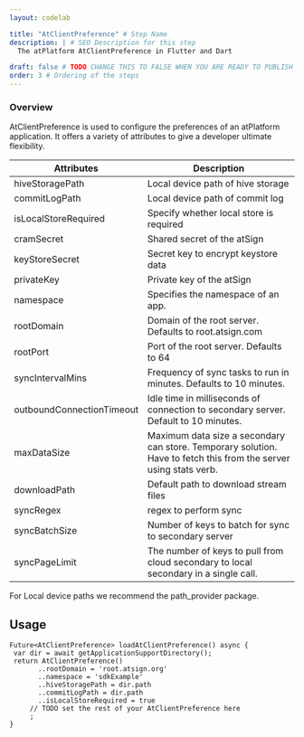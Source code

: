 ```yaml
---
layout: codelab

title: "AtClientPreference" # Step Name
description: | # SEO Description for this step
  The atPlatform AtClientPreference in Flutter and Dart

draft: false # TODO CHANGE THIS TO FALSE WHEN YOU ARE READY TO PUBLISH THE PAGE
order: 3 # Ordering of the steps
---
```


### Overview

AtClientPreference is used to configure the preferences of an atPlatform application. It offers a variety of attributes to give a developer ultimate flexibility.

| Attributes                | Description                                                                                                       |
| ------------------------- | ----------------------------------------------------------------------------------------------------------------- |
| hiveStoragePath           | Local device path of hive storage                                                                                 |
| commitLogPath             | Local device path of commit log                                                                                   |
| isLocalStoreRequired      | Specify whether local store is required                                                                           |
| cramSecret                | Shared secret of the atSign                                                                                       |
| keyStoreSecret            | Secret key to encrypt keystore data                                                                               |
| privateKey                | Private key of the atSign                                                                                         |
| namespace                 | Specifies the namespace of an app.                                                                                |
| rootDomain                | Domain of the root server. Defaults to root.atsign.com                                                            |
| rootPort                  | Port of the root server. Defaults to 64                                                                           |
| syncIntervalMins          | Frequency of sync tasks to run in minutes. Defaults to 10 minutes.                                                |
| outboundConnectionTimeout | Idle time in milliseconds of connection to secondary server. Default to 10 minutes.                               |
| maxDataSize               | Maximum data size a secondary can store. Temporary solution. Have to fetch this from the server using stats verb. |
| downloadPath              | Default path to download stream files                                                                             |
| syncRegex                 | regex to perform sync                                                                                             |
| syncBatchSize             | Number of keys to batch for sync to secondary server                                                              |
| syncPageLimit             | The number of keys to pull from cloud secondary to local secondary in a single call.                              |

For Local device paths we recommend the path_provider package.

## Usage

```
Future<AtClientPreference> loadAtClientPreference() async {
 var dir = await getApplicationSupportDirectory();
 return AtClientPreference()
       ..rootDomain = 'root.atsign.org'
       ..namespace = 'sdkExample'
       ..hiveStoragePath = dir.path
       ..commitLogPath = dir.path
       ..isLocalStoreRequired = true
     // TODO set the rest of your AtClientPreference here
     ;
}
```
